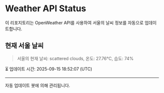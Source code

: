 
# Weather API Status

이 리포지토리는 OpenWeather API를 사용하여 서울의 날씨 정보를 자동으로 업데이트합니다.

## 현재 서울 날씨
> 서울의 현재 날씨: scattered clouds, 온도: 27.76°C, 습도: 74%

⏳ 업데이트 시간: 2025-09-15 18:52:07 (UTC)

---
자동 업데이트 봇에 의해 관리됩니다.
